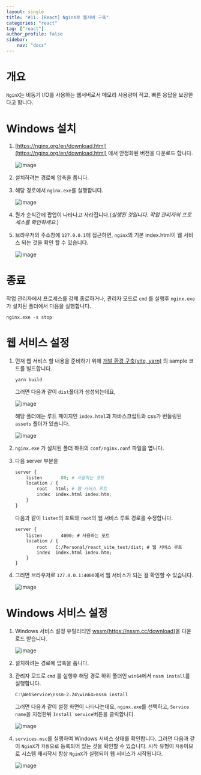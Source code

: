 ```yaml
---
layout: single
title: "#11. [React] NginX로 웹서버 구축"
categories: "react"
tag: ["react"]
author_profile: false
sidebar: 
    nav: "docs"
---
```


# 개요

`NginX`는 비동기 I/O를 사용하는 웹서버로서 메모리 사용량이 적고, 빠른 응답을 보장한다고 합니다.

# Windows 설치

1. [https://nginx.org/en/download.html](https://nginx.org/en/download.html) 에서 안정화된 버전을 다운로드 합니다.

    ![image](https://github.com/user-attachments/assets/3702834d-4a6e-405c-894a-b9d24377dc94)

2. 설치하려는 경로에 압축을 풉니다.

3. 해당 경로에서 `nginx.exe`를 실행합니다.

    ![image](https://github.com/user-attachments/assets/88a89425-63f4-4d1a-a904-b04c0a1c471d)

4. 뭔가 순식간에 팝업이 나타나고 사라집니다.(*실행된 것입니다. 작업 관리자의 프로세스를 확인하세요.*)

5. 브라우저의 주소창에 `127.0.0.1`에 접근하면, `nginx`의 기본 index.html이 웹 서비스 되는 것을 확인 할 수 있습니다.

    ![image](https://github.com/user-attachments/assets/0053705b-22d4-448c-b433-f85531328a6f)

# 종료

작업 관리자에서 프로세스를 강제 종료하거나, 관리자 모드로 `cmd` 를 실행후 `nginx.exe` 가 설치된 폴더에서 다음을 실행합니다.

```
nginx.exe -s stop
```

# 웹 서비스 설정

1. 먼저 웹 서비스 할 내용을 준비하기 위해 [개발 환경 구축(vite, yarn)](https://tango1202.github.io/react/react-config-vite/) 의 sample 코드를 빌드합니다.

    ```
    yarn build
    ```

    그러면 다음과 같이 `dist`폴더가 생성되는데요,

    ![image](https://github.com/user-attachments/assets/3dba0e8f-dc07-4394-8ec0-41066c5716af)

    해당 폴더에는 루트 페이지인 `index.html`과 자바스크립트와 css가 번들링된 `assets` 폴더가 있습니다.

    ![image](https://github.com/user-attachments/assets/afbd47c9-b3b5-4096-ae60-074233a8af3e)


2. `nginx.exe` 가 설치된 폴더 하위의 `conf/nginx.conf` 파일을 엽니다.

3. 다음 server 부분을 

    ```python
    server {
        listen       80; # 사용하는 포트
        location / {
            root   html; # 웹 서비스 루트
            index  index.html index.htm;
        }
    }
    ```

    다음과 같이 `listen`의 포트와 `root`의 웹 서비스 루트 경로를 수정합니다.

    ```
    server {
        listen       4000; # 사용하는 포트
        location / {
            root   C:/Personal/react_vite_test/dist; # 웹 서비스 루트
            index  index.html index.htm;
        }
    }
    ```

4. 그러면 브라우저로 `127.0.0.1:4000`에서 웹 서비스가 되는 걸 확인할 수 있습니다.

    ![image](https://github.com/user-attachments/assets/fb8b9c7d-1c5c-483b-a9ec-50f1112bb676)

# Windows 서비스 설정

1. Windows 서비스 설정 유틸리티인 [wssm(https://nssm.cc/download)](https://nssm.cc/download)을 다운로드 받습니다.

    ![image](https://github.com/user-attachments/assets/189d81ac-516c-4ec8-8efd-81fe77f06029)

2. 설치하려는 경로에 압축을 풉니다.

3. 관리자 모드로 `cmd` 를 실행후 해당 경로 하위 폴더인 `win64`에서 `nssm install`를 실행합니다.

    ```
    C:\WebService\nssm-2.24\win64>nssm install
    ```

    그러면 다음과 같이 설정 화면이 나타나는데요, `nginx.exe`를 선택하고, `Service name`을 지정한뒤 `Install service`버튼을 클릭합니다.

    ![image](https://github.com/user-attachments/assets/1e1ada00-c6ab-4b74-a34f-56e1b9dec09c)

4. `services.msc`를 실행하여 Windows 서비스 상태를 확인합니다. 그러면 다음과 같이 `NginX`가 `자동`으로 등록되어 있는 것을 확인할 수 있습니다. 시작 유형이 `자동`이므로 시스템 재시작시 항상 `NginX`가 실행되어 웹 서비스가 시작됩니다.

    ![image](https://github.com/user-attachments/assets/fb273bbd-c680-4f62-a693-7b5ad50d67c9)
